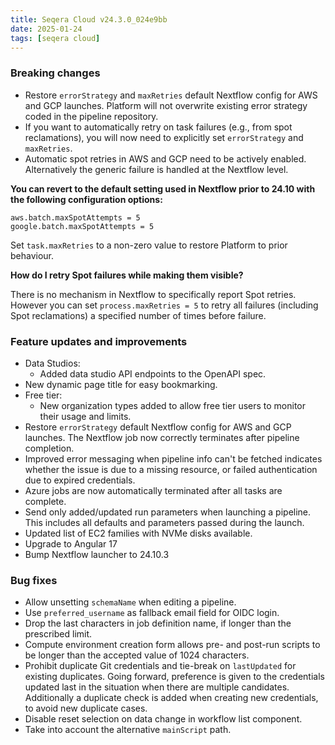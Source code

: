 ```yaml
---
title: Seqera Cloud v24.3.0_024e9bb
date: 2025-01-24
tags: [seqera cloud]
---
```


### Breaking changes

- Restore `errorStrategy` and `maxRetries` default Nextflow config for AWS and GCP launches. Platform will not overwrite existing error strategy coded in the pipeline repository.
- If you want to automatically retry on task failures (e.g., from spot reclamations), you will now need to explicitly set `errorStrategy` and `maxRetries`.
- Automatic spot retries in AWS and GCP need to be actively enabled. Alternatively the generic failure is handled at the Nextflow level.

**You can revert to the default setting used in Nextflow prior to 24.10 with the following configuration options:**

```
aws.batch.maxSpotAttempts = 5
google.batch.maxSpotAttempts = 5
```

Set `task.maxRetries` to a non-zero value to restore Platform to prior behaviour.

**How do I retry Spot failures while making them visible?**

There is no mechanism in Nextflow to specifically report Spot retries. However you can set `process.maxRetries = 5` to retry all failures (including Spot reclamations) a specified number of times before failure.

### Feature updates and improvements

- Data Studios:
  - Added data studio API endpoints to the OpenAPI spec.
- New dynamic page title for easy bookmarking.
- Free tier:
  - New organization types added to allow free tier users to monitor their usage and limits.
- Restore `errorStrategy` default Nextflow config for AWS and GCP launches. The Nextflow job now correctly terminates after pipeline completion.
- Improved error messaging when pipeline info can't be fetched indicates whether the issue is due to a missing resource, or failed authentication due to expired credentials.
- Azure jobs are now automatically terminated after all tasks are complete.
- Send only added/updated run parameters when launching a pipeline. This includes all defaults and parameters passed during the launch.
- Updated list of EC2 families with NVMe disks available.
- Upgrade to Angular 17
- Bump Nextflow launcher to 24.10.3

### Bug fixes

- Allow unsetting `schemaName` when editing a pipeline.
- Use `preferred_username` as fallback email field for OIDC login.
- Drop the last characters in job definition name, if longer than the prescribed limit.
- Compute environment creation form allows pre- and post-run scripts to be longer than the accepted value of 1024 characters.
- Prohibit duplicate Git credentials and tie-break on `lastUpdated` for existing duplicates. Going forward, preference is given to the credentials updated last in the situation when there are multiple candidates. Additionally a duplicate check is added when creating new credentials, to avoid new duplicate cases.
- Disable reset selection on data change in workflow list component.
- Take into account the alternative `mainScript` path.

